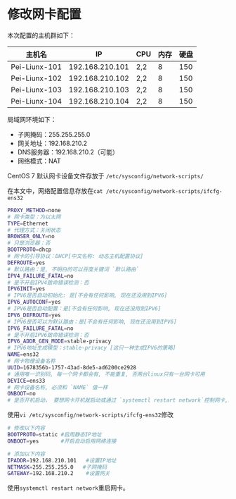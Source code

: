 # 修改网卡配置

本次配置的主机群如下：

| 主机名        | IP              | CPU  | 内存 | 硬盘 |
| ------------- | --------------- | ---- | ---- | ---- |
| Pei-Liunx-101 | 192.168.210.101 | 2,2  | 8    | 150  |
| Pei-Liunx-102 | 192.168.210.102 | 2,2  | 8    | 150  |
| Pei-Liunx-103 | 192.168.210.103 | 2,2  | 8    | 150  |
| Pei-Liunx-104 | 192.168.210.104 | 2,2  | 8    | 150  |

局域网环境如下：

* 子网掩码：255.255.255.0
* 网关地址：192.168.210.2
* DNS服务器：192.168.210.2（可能）
* 网络模式：NAT

CentOS 7 默认网卡设备文件存放于 `/etc/sysconfig/network-scripts/`

在本文中，网络配置信息存放在`cat /etc/sysconfig/network-scripts/ifcfg-ens32`

```bash
PROXY_METHOD=none
# 网卡类型：为以太网
TYPE=Ethernet                            
# 代理方式：关闭状态
BROWSER_ONLY=no                
# 只是浏览器：否
BOOTPROTO=dhcp                
# 网卡的引导协议：DHCP[中文名称: 动态主机配置协议]
DEFROUTE=yes                
# 默认路由：是, 不明白的可以百度关键词 `默认路由` 
IPV4_FAILURE_FATAL=no        
# 是不开启IPV4致命错误检测：否
IPV6INIT=yes                
# IPV6是否自动初始化: 是[不会有任何影响, 现在还没用到IPV6]
IPV6_AUTOCONF=yes            
# IPV6是否自动配置：是[不会有任何影响, 现在还没用到IPV6]
IPV6_DEFROUTE=yes            
# IPV6是否可以为默认路由：是[不会有任何影响, 现在还没用到IPV6]
IPV6_FAILURE_FATAL=no        
# 是不开启IPV6致命错误检测：否
IPV6_ADDR_GEN_MODE=stable-privacy            
# IPV6地址生成模型：stable-privacy [这只一种生成IPV6的策略]
NAME=ens32                    
# 网卡物理设备名称
UUID=1678356b-1757-43ad-8de5-ad6200ce2928    
# 通用唯一识别码, 每一个网卡都会有, 不能重复, 否两台linux只有一台网卡可用
DEVICE=ens33                    
# 网卡设备名称, 必须和 `NAME` 值一样
ONBOOT=no                        
# 是否开机启动， 要想网卡开机就启动或通过 `systemctl restart network`控制网卡,必须设置为 `yes` 
```

使用`vi /etc/sysconfig/network-scripts/ifcfg-ens32`修改

```bash
# 修改以下内容
BOOTPROTO=static #启用静态IP地址
ONBOOT=yes       #开启自动启用网络连接

# 添加以下内容
IPADDR=192.168.210.101   #设置IP地址
NETMASK=255.255.255.0   #子网掩码
GATEWAY=192.168.210.2    #设置网关
```

使用`systemctl restart network`重启网卡。